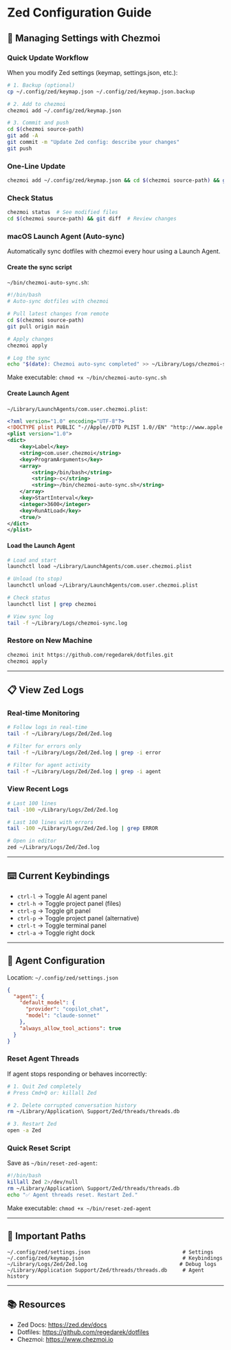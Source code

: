 # Zed Configuration Guide

## 🔄 Managing Settings with Chezmoi

### Quick Update Workflow

When you modify Zed settings (keymap, settings.json, etc.):

```bash
# 1. Backup (optional)
cp ~/.config/zed/keymap.json ~/.config/zed/keymap.json.backup

# 2. Add to chezmoi
chezmoi add ~/.config/zed/keymap.json

# 3. Commit and push
cd $(chezmoi source-path)
git add -A
git commit -m "Update Zed config: describe your changes"
git push
```

### One-Line Update

```bash
chezmoi add ~/.config/zed/keymap.json && cd $(chezmoi source-path) && git add -A && git commit -m "Update Zed config" && git push
```

### Check Status

```bash
chezmoi status  # See modified files
cd $(chezmoi source-path) && git diff  # Review changes
```

### macOS Launch Agent (Auto-sync)

Automatically sync dotfiles with chezmoi every hour using a Launch Agent.

#### Create the sync script

`~/bin/chezmoi-auto-sync.sh`:
```bash
#!/bin/bash
# Auto-sync dotfiles with chezmoi

# Pull latest changes from remote
cd $(chezmoi source-path)
git pull origin main

# Apply changes
chezmoi apply

# Log the sync
echo "$(date): Chezmoi auto-sync completed" >> ~/Library/Logs/chezmoi-sync.log
```

Make executable: `chmod +x ~/bin/chezmoi-auto-sync.sh`

#### Create Launch Agent

`~/Library/LaunchAgents/com.user.chezmoi.plist`:
```xml
<?xml version="1.0" encoding="UTF-8"?>
<!DOCTYPE plist PUBLIC "-//Apple//DTD PLIST 1.0//EN" "http://www.apple.com/DTDs/PropertyList-1.0.dtd">
<plist version="1.0">
<dict>
    <key>Label</key>
    <string>com.user.chezmoi</string>
    <key>ProgramArguments</key>
    <array>
        <string>/bin/bash</string>
        <string>-c</string>
        <string>~/bin/chezmoi-auto-sync.sh</string>
    </array>
    <key>StartInterval</key>
    <integer>3600</integer>
    <key>RunAtLoad</key>
    <true/>
</dict>
</plist>
```

#### Load the Launch Agent

```bash
# Load and start
launchctl load ~/Library/LaunchAgents/com.user.chezmoi.plist

# Unload (to stop)
launchctl unload ~/Library/LaunchAgents/com.user.chezmoi.plist

# Check status
launchctl list | grep chezmoi

# View sync log
tail -f ~/Library/Logs/chezmoi-sync.log
```

### Restore on New Machine

```bash
chezmoi init https://github.com/regedarek/dotfiles.git
chezmoi apply
```

---

## 📋 View Zed Logs

### Real-time Monitoring

```bash
# Follow logs in real-time
tail -f ~/Library/Logs/Zed/Zed.log

# Filter for errors only
tail -f ~/Library/Logs/Zed/Zed.log | grep -i error

# Filter for agent activity
tail -f ~/Library/Logs/Zed/Zed.log | grep -i agent
```

### View Recent Logs

```bash
# Last 100 lines
tail -100 ~/Library/Logs/Zed/Zed.log

# Last 100 lines with errors
tail -100 ~/Library/Logs/Zed/Zed.log | grep ERROR

# Open in editor
zed ~/Library/Logs/Zed/Zed.log
```

---

## ⌨️ Current Keybindings

- `ctrl-l` → Toggle AI agent panel
- `ctrl-h` → Toggle project panel (files)
- `ctrl-g` → Toggle git panel
- `ctrl-p` → Toggle project panel (alternative)
- `ctrl-t` → Toggle terminal panel
- `ctrl-a` → Toggle right dock

---

## 🔧 Agent Configuration

Location: `~/.config/zed/settings.json`

```json
{
  "agent": {
    "default_model": {
      "provider": "copilot_chat",
      "model": "claude-sonnet"
    },
    "always_allow_tool_actions": true
  }
}
```

### Reset Agent Threads

If agent stops responding or behaves incorrectly:

```bash
# 1. Quit Zed completely
# Press Cmd+Q or: killall Zed

# 2. Delete corrupted conversation history
rm ~/Library/Application\ Support/Zed/threads/threads.db

# 3. Restart Zed
open -a Zed
```

### Quick Reset Script

Save as `~/bin/reset-zed-agent`:

```bash
#!/bin/bash
killall Zed 2>/dev/null
rm ~/Library/Application\ Support/Zed/threads/threads.db
echo "✅ Agent threads reset. Restart Zed."
```

Make executable: `chmod +x ~/bin/reset-zed-agent`

---

## 📁 Important Paths

```
~/.config/zed/settings.json                              # Settings
~/.config/zed/keymap.json                                # Keybindings
~/Library/Logs/Zed/Zed.log                              # Debug logs
~/Library/Application Support/Zed/threads/threads.db     # Agent history
```

---

## 📚 Resources

- Zed Docs: https://zed.dev/docs
- Dotfiles: https://github.com/regedarek/dotfiles
- Chezmoi: https://www.chezmoi.io